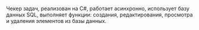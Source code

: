 Чекер задач, реализован на C#, работает асинхронно, использует базу данных SQL, выполняет функции: создания, редактирования, просмотра и удаления элементов из базы данных.

